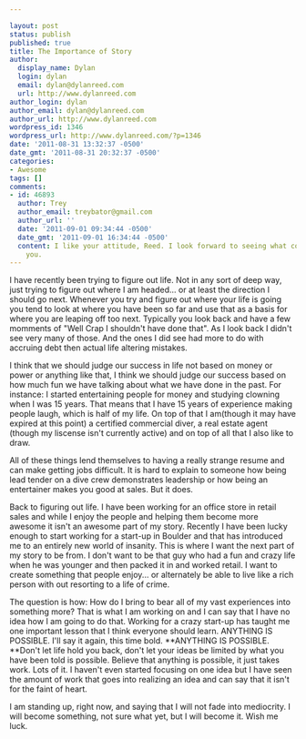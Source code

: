 ```yaml
---

layout: post
status: publish
published: true
title: The Importance of Story
author:
  display_name: Dylan
  login: dylan
  email: dylan@dylanreed.com
  url: http://www.dylanreed.com
author_login: dylan
author_email: dylan@dylanreed.com
author_url: http://www.dylanreed.com
wordpress_id: 1346
wordpress_url: http://www.dylanreed.com/?p=1346
date: '2011-08-31 13:32:37 -0500'
date_gmt: '2011-08-31 20:32:37 -0500'
categories:
- Awesome
tags: []
comments:
- id: 46893
  author: Trey
  author_email: treybator@gmail.com
  author_url: ''
  date: '2011-09-01 09:34:44 -0500'
  date_gmt: '2011-09-01 16:34:44 -0500'
  content: I like your attitude, Reed. I look forward to seeing what comes next for
    you.
---
```


I have recently been trying to figure out life. Not in any sort of deep way, just trying to figure out where I am headed... or at least the direction I should go next. Whenever you try and figure out where your life is going you tend to look at where you have been so far and use that as  a basis for where you are leaping off too next. Typically you look back and have a few momments of "Well Crap I shouldn't have done that". As I look back I didn't see very many of those. And the ones I did see had more to do with accruing debt then actual life altering mistakes.

I think that we should judge our success in life not based on money or power or anything like that, I think we should judge our success based on how much fun we have talking about what we have done in the past. For instance: I started entertaining people for money and studying clowning when I was 15 years. That means that I have 15 years of experience making people laugh, which is half of my life. On top of that I am(though it may have expired at this point) a certified commercial diver, a real estate agent (though my liscense isn't currently active) and on top of all that I also like to draw.

All of these things lend themselves to having a really strange resume and can make getting jobs difficult. It is hard to explain to someone how being lead tender on a dive crew demonstrates leadership or how being an entertainer makes you good at sales. But it does.

Back to figuring out life. I have been working for an office store in retail sales and while I enjoy the people and helping them become more awesome it isn't an awesome part of my story. Recently I have been lucky enough to start working for a start-up in Boulder and that has introduced me to an entirely new world of insanity. This is where I want the next part of my story to be from. I don't want to be that guy who had a fun and crazy life when he was younger and then packed it in and worked retail. I want to create something that people enjoy... or alternately be able to live like a rich person with out resorting to a life of crime.

The question is how: How do I bring to bear all of my vast experiences into something more? That is what I am working on and I can say that I have no idea how I am going to do that. Working for a crazy start-up has taught me one important lesson that I think everyone should learn. ANYTHING IS POSSIBLE. I'll say it again, this time bold. **ANYTHING IS POSSIBLE. **Don't let life hold you back, don't let your ideas be limited by what you have been told is possible. Believe that anything is possible, it just takes work. Lots of it. I haven't even started focusing on one idea but I have seen the amount of work that goes into realizing an idea and can say that it isn't for the faint of heart.

I am standing up, right now, and saying that I will not fade into mediocrity. I will become something, not sure what yet, but I will become it. Wish me luck.
